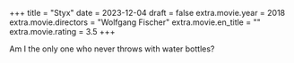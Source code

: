+++
title = "Styx"
date = 2023-12-04
draft = false
extra.movie.year = 2018
extra.movie.directors = "Wolfgang Fischer"
extra.movie.en_title = ""
extra.movie.rating = 3.5
+++

Am I the only one who never throws with water bottles?<!-- more -->